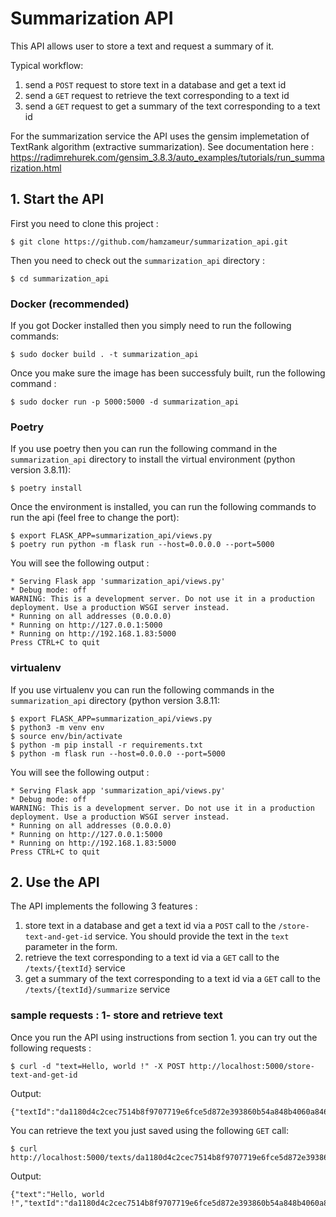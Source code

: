 # Summarization API
This API allows user to store a text and request a summary of it.

Typical workflow:

1. send a `POST` request to store text in a database and get a text id
2. send a `GET` request to retrieve the text corresponding to a text id
3. send a `GET` request to get a summary of the text corresponding to a text id

For the summarization service the API uses the gensim implemetation of TextRank algorithm (extractive summarization). See documentation here : https://radimrehurek.com/gensim_3.8.3/auto_examples/tutorials/run_summarization.html

## 1. Start the API

First you need to clone this project :

```
$ git clone https://github.com/hamzameur/summarization_api.git
```
Then you need to check out the  `summarization_api` directory :

```
$ cd summarization_api
```

### Docker (recommended)

If you got Docker installed then you simply need to run the following commands:

```
$ sudo docker build . -t summarization_api
```
Once you make sure the image has been successfuly built, run the following command :
```
$ sudo docker run -p 5000:5000 -d summarization_api
```

### Poetry

If you use poetry then you can run the following command in the `summarization_api` directory to install the virtual environment (python version 3.8.11):
```
$ poetry install
```
Once the environment is installed, you can run the following commands to run the api (feel free to change the port):
```
$ export FLASK_APP=summarization_api/views.py
$ poetry run python -m flask run --host=0.0.0.0 --port=5000
```
You will see the following output :
```
* Serving Flask app 'summarization_api/views.py'
* Debug mode: off
WARNING: This is a development server. Do not use it in a production deployment. Use a production WSGI server instead.
* Running on all addresses (0.0.0.0)
* Running on http://127.0.0.1:5000
* Running on http://192.168.1.83:5000
Press CTRL+C to quit
```

### virtualenv

If you use virtualenv you can run the following commands in the `summarization_api` directory (python version 3.8.11:
```
$ export FLASK_APP=summarization_api/views.py
$ python3 -m venv env
$ source env/bin/activate
$ python -m pip install -r requirements.txt
$ python -m flask run --host=0.0.0.0 --port=5000
```
You will see the following output :
```
* Serving Flask app 'summarization_api/views.py'
* Debug mode: off
WARNING: This is a development server. Do not use it in a production deployment. Use a production WSGI server instead.
* Running on all addresses (0.0.0.0)
* Running on http://127.0.0.1:5000
* Running on http://192.168.1.83:5000
Press CTRL+C to quit
```
## 2. Use the API

The API implements the following 3 features : 

1. store text in a database and get a text id via a `POST` call to the `/store-text-and-get-id` service. You should provide the text in the `text` parameter in the form.
2. retrieve the text corresponding to a text id via a `GET` call to the `/texts/{textId}` service
3. get a summary of the text corresponding to a text id via a `GET` call to the `/texts/{textId}/summarize` service


### sample requests : 1- store and retrieve text

Once you run the API using instructions from section 1. you can try out the following requests :
```
$ curl -d "text=Hello, world !" -X POST http://localhost:5000/store-text-and-get-id
```
Output:
```
{"textId":"da1180d4c2cec7514b8f9707719e6fce5d872e393860b54a848b4060a8463a7c"}
```
You can retrieve the text you just saved using the following `GET` call:
```
$ curl http://localhost:5000/texts/da1180d4c2cec7514b8f9707719e6fce5d872e393860b54a848b4060a8463a7c
```
Output:
```
{"text":"Hello, world !","textId":"da1180d4c2cec7514b8f9707719e6fce5d872e393860b54a848b4060a8463a7c"}
```
